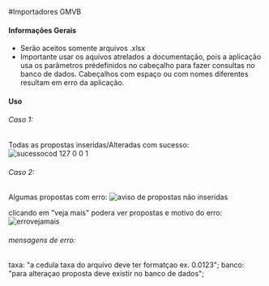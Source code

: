 #Importadores GMVB



#### Informações Gerais

- Serão aceitos somente arquivos .xlsx
- Importante usar os aquivos atrelados a documentação, pois a aplicação usa os parâmetros prédefinidos no cabeçalho para fazer consultas no banco de dados.
Cabeçalhos com espaço ou com nomes diferentes resultam em erro da aplicação.

#### Uso 
###### Caso 1:
Todas as propostas inseridas/Alteradas com sucesso:
![sucessocod 127 0 0 1](https://user-images.githubusercontent.com/32857539/113604157-41f83100-961b-11eb-95c2-113606c72d4a.png)


###### Caso 2:
Algumas propostas com erro:
![aviso de propostas não inseridas](https://user-images.githubusercontent.com/32857539/113605111-94861d00-961c-11eb-8b29-e081a63c9b16.png)


clicando em "veja mais"
 podera ver propostas e motivo do erro:
![errovejamais](https://user-images.githubusercontent.com/32857539/113603048-d1044980-9619-11eb-8cfa-ff88aa46f824.png)

###### mensagens de erro:
taxa: "a cedula taxa do arquivo deve ter formatçao ex. 0.0123";
banco: "para alteraçao proposta deve existir no banco de dados";




